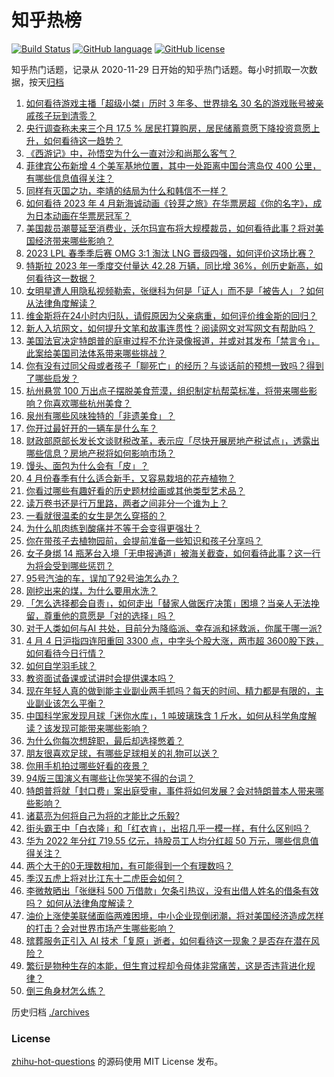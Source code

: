# 知乎热榜
[![Build Status](https://github.com/ToWeLong/zhihu-hot-questions/workflows/CI/badge.svg)](https://github.com/ToWeLong/zhihu-hot-questions/actions)
[![GitHub language](https://img.shields.io/badge/language-golang-orange.svg)](https://golang.org/)
[![GitHub license](https://img.shields.io/github/license/ToWeLong/zhihu-hot-questions)](https://github.com/ToWeLong/zhihu-hot-questions/blob/main/LICENSE)

知乎热门话题，记录从 2020-11-29 日开始的知乎热门话题。每小时抓取一次数据，按天[归档](./archives)

<!-- BEGIN -->

1. [如何看待游戏主播「超级小桀」历时 3 年多、世界排名 30 名的游戏账号被亲戚孩子玩到清零？](https://www.zhihu.com/question/593611861)
1. [央行调查称未来三个月 17.5 % 居民打算购房，居民储蓄意愿下降投资意愿上升，如何看待这一趋势？](https://www.zhihu.com/question/593558235)
1. [《西游记》中，孙悟空为什么一直对沙和尚那么客气？](https://www.zhihu.com/question/31273393)
1. [菲律宾公布新增 4 个美军基地位置，其中一处距离中国台湾岛仅 400 公里，有哪些信息值得关注？](https://www.zhihu.com/question/593564009)
1. [同样有灭国之功，李靖的结局为什么和韩信不一样？](https://www.zhihu.com/question/593197608)
1. [如何看待 2023 年 4 月新海诚动画《铃芽之旅》在华票房超《你的名字》，成为日本动画在华票房冠军？](https://www.zhihu.com/question/593566524)
1. [美国裁员潮蔓延至消费业，沃尔玛宣布将大规模裁员，如何看待此事？将对美国经济带来哪些影响？](https://www.zhihu.com/question/593613014)
1. [2023 LPL 春季季后赛 OMG 3:1 淘汰 LNG 晋级四强，如何评价这场比赛？](https://www.zhihu.com/question/593624359)
1. [特斯拉 2023 年一季度交付量达 42.28 万辆，同比增 36%，创历史新高，如何看待这一数据？](https://www.zhihu.com/question/593459058)
1. [女明星遭人用隐私视频勒索，张继科为何是「证人」而不是「被告人」？如何从法律角度解读？](https://www.zhihu.com/question/593555466)
1. [维金斯将在24小时内归队，请假原因为父亲病重，如何评价维金斯的回归？](https://www.zhihu.com/question/593583280)
1. [新人入坑网文，如何提升文笔和故事连贯性？阅读网文对写网文有帮助吗？](https://www.zhihu.com/question/593629330)
1. [美国法官决定特朗普的庭审过程不允许录像报道，并或对其发布「禁言令」，此案给美国司法体系带来哪些挑战？](https://www.zhihu.com/question/593616536)
1. [你有没有过同父母或者孩子「聊死亡」的经历？与谈话前的预想一致吗？得到了哪些启发？](https://www.zhihu.com/question/593046224)
1. [杭州悬赏 100 万出点子摆脱美食荒漠，组织制定杭帮菜标准，将带来哪些影响？你喜欢哪些杭州美食？](https://www.zhihu.com/question/593552891)
1. [泉州有哪些风味独特的「非遗美食」？](https://www.zhihu.com/question/592476244)
1. [你开过最好开的一辆车是什么车？](https://www.zhihu.com/question/579225456)
1. [财政部原部长发长文谈财税改革，表示应「尽快开展房地产税试点」，透露出哪些信息？房地产税将如何影响市场？](https://www.zhihu.com/question/593460052)
1. [馒头、面包为什么会有「皮」？](https://www.zhihu.com/question/20285657)
1. [4 月份春季有什么适合新手，又容易栽培的花卉植物？](https://www.zhihu.com/question/592552971)
1. [你看过哪些有趣好看的历史题材绘画或其他类型艺术品？](https://www.zhihu.com/question/592873369)
1. [读万卷书还是行万里路，两者之间非分一个谁为上？](https://www.zhihu.com/question/593504125)
1. [一看就很温柔的女生是怎么穿搭的？](https://www.zhihu.com/question/591637039)
1. [为什么肌肉练到酸痛并不等于会变得更强壮？](https://www.zhihu.com/question/585710290)
1. [你在带孩子去植物园前，会提前准备一些知识和孩子分享吗？](https://www.zhihu.com/question/589885918)
1. [女子身绑 14 瓶茅台入境「无申报通道」被海关截查，如何看待此事？这一行为将会受到哪些惩罚？](https://www.zhihu.com/question/593568473)
1. [95号汽油的车，误加了92号油怎么办？](https://www.zhihu.com/question/590764093)
1. [刚挖出来的煤，为什么要用水洗？](https://www.zhihu.com/question/592820484)
1. [「怎么选择都会自责」，如何走出「替家人做医疗决策」困境？当亲人无法挽留，尊重他的意愿是「对的选择」吗？](https://www.zhihu.com/question/593035154)
1. [对于人类如何与AI 共处，目前分为降临派、幸存派和拯救派，你属于哪一派?](https://www.zhihu.com/question/592941134)
1. [4 月 4 日沪指四连阳重回 3300 点，中字头个股大涨，两市超 3600股下跌，如何看待今日行情？](https://www.zhihu.com/question/593561352)
1. [如何自学羽毛球？](https://www.zhihu.com/question/323257168)
1. [教资面试备课或试讲时会提供课本吗？](https://www.zhihu.com/question/455302442)
1. [现在年轻人真的做到能主业副业两手抓吗？每天的时间、精力都是有限的，主业副业该怎么平衡？](https://www.zhihu.com/question/592999820)
1. [中国科学家发现月球「迷你水库」，1 吨玻璃珠含 1 斤水，如何从科学角度解读？该发现可能带来哪些影响？](https://www.zhihu.com/question/593552686)
1. [为什么你每次想辞职，最后却选择憋着？](https://www.zhihu.com/question/593110282)
1. [朋友很喜欢足球，有哪些足球相关的礼物可以送？](https://www.zhihu.com/question/587687922)
1. [你用手机拍过哪些好看的夜景？](https://www.zhihu.com/question/593482440)
1. [94版三国演义有哪些让你哭笑不得的台词？](https://www.zhihu.com/question/593140274)
1. [特朗普将就「封口费」案出庭受审，事件将如何发展？会对特朗普本人带来哪些影响？](https://www.zhihu.com/question/593557293)
1. [诸葛亮为何将自己为将的才能比之乐毅?](https://www.zhihu.com/question/593427109)
1. [街头霸王中「白衣隆」和「红衣肯」，出招几乎一模一样，有什么区别吗？](https://www.zhihu.com/question/593421231)
1. [华为 2022 年分红 719.55 亿元，持股员工人均分红超 50 万元，哪些信息值得关注？](https://www.zhihu.com/question/593628230)
1. [两个大于的0无理数相加，有可能得到一个有理数吗？](https://www.zhihu.com/question/592987899)
1. [季汉五虎上将对比江东十二虎臣会如何？](https://www.zhihu.com/question/593565237)
1. [李微敖晒出「张继科 500 万借款」欠条引热议，没有出借人姓名的借条有效吗？ 如何从法律角度解读？](https://www.zhihu.com/question/593501624)
1. [油价上涨使美联储面临两难困境，中小企业现倒闭潮，将对美国经济造成怎样的打击？会对世界市场产生哪些影响？](https://www.zhihu.com/question/593568428)
1. [殡葬服务正引入 AI 技术「复原」逝者，如何看待这一现象？是否存在潜在风险？](https://www.zhihu.com/question/593508053)
1. [繁衍是物种生存的本能，但生育过程却令母体非常痛苦，这是否违背进化规律？](https://www.zhihu.com/question/593546124)
1. [倒三角身材怎么练？](https://www.zhihu.com/question/589087767)

<!-- END -->

历史归档 [./archives](./archives)


### License
[zhihu-hot-questions](https://github.com/towelong/zhihu-hot-questions) 的源码使用 MIT License 发布。